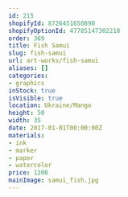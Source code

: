 ```yaml
---
id: 215
shopifyId: 8726451650890
shopifyOptionId: 47785147302218
order: 369
title: Fish Samui
slug: fish-samui
url: art-works/fish-samui
aliases: []
categories:
- graphics
inStock: true
isVisible: true
location: Ukraine/Mango
height: 50
width: 35
date: 2017-01-01T00:00:00Z
materials:
- ink
- marker
- paper
- watercolor
price: 1200
mainImage: samui_fish.jpg
---
```

